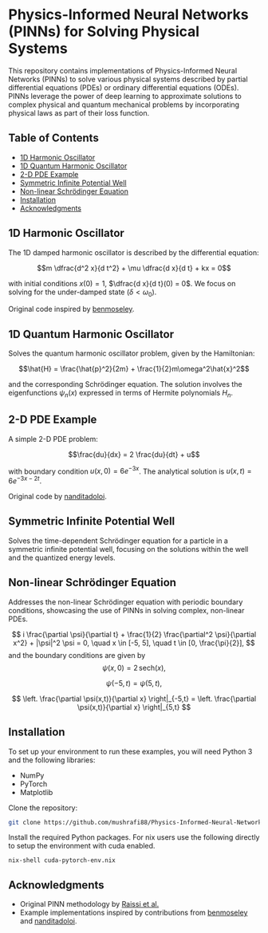 # Physics-Informed Neural Networks (PINNs) for Solving Physical Systems

This repository contains implementations of Physics-Informed Neural Networks (PINNs) to solve various physical systems described by partial differential equations (PDEs) or ordinary differential equations (ODEs). PINNs leverage the power of deep learning to approximate solutions to complex physical and quantum mechanical problems by incorporating physical laws as part of their loss function.

## Table of Contents

- [1D Harmonic Oscillator](#1d-harmonic-oscillator)
- [1D Quantum Harmonic Oscillator](#1d-quantum-harmonic-oscillator)
- [2-D PDE Example](#2-d-pde-example)
- [Symmetric Infinite Potential Well](#symmetric-infinite-potential-well)
- [Non-linear Schrödinger Equation](#non-linear-schrödinger-equation)
- [Installation](#installation)
- [Acknowledgments](#acknowledgments)

## 1D Harmonic Oscillator

The 1D damped harmonic oscillator is described by the differential equation:

$$m \dfrac{d^2 x}{d t^2} + \mu \dfrac{d x}{d t} + kx = 0$$

with initial conditions $x(0) = 1$, $\dfrac{d x}{d t}(0) = 0$. We focus on solving for the under-damped state ($\delta < \omega_0$).

Original code inspired by [benmoseley](https://github.com/benmoseley/harmonic-oscillator-pinn).

## 1D Quantum Harmonic Oscillator

Solves the quantum harmonic oscillator problem, given by the Hamiltonian:

$$\hat{H} = \frac{\hat{p}^2}{2m} + \frac{1}{2}m\omega^2\hat{x}^2$$

and the corresponding Schrödinger equation. The solution involves the eigenfunctions $\psi_n(x)$ expressed in terms of Hermite polynomials $H_n$.

## 2-D PDE Example

A simple 2-D PDE problem:

$$\frac{du}{dx} = 2 \frac{du}{dt} + u$$

with boundary condition $u(x,0) = 6e^{-3x}$. The analytical solution is $u(x,t) = 6e^{-3x-2t}$.

Original code by [nanditadoloi](https://github.com/nanditadoloi/PINN/tree/main).

## Symmetric Infinite Potential Well

Solves the time-dependent Schrödinger equation for a particle in a symmetric infinite potential well, focusing on the solutions within the well and the quantized energy levels.

## Non-linear Schrödinger Equation

Addresses the non-linear Schrödinger equation with periodic boundary conditions, showcasing the use of PINNs in solving complex, non-linear PDEs.

$$
i \frac{\partial \psi}{\partial t} + \frac{1}{2} \frac{\partial^2 \psi}{\partial x^2} + |\psi|^2 \psi = 0, \quad x \in [-5, 5], \quad t \in [0, \frac{\pi}{2}],
$$
and the boundary conditions are given by
$$
\psi(x,0) = 2 \, \text{sech}(x),
$$

$$
\psi(-5,t) = \psi(5,t),
$$

$$
\left. \frac{\partial \psi(x,t)}{\partial x} \right|_{-5,t} = \left. \frac{\partial \psi(x,t)}{\partial x} \right|_{5,t}
$$

## Installation

To set up your environment to run these examples, you will need Python 3 and the following libraries:
- NumPy
- PyTorch
- Matplotlib

Clone the repository:

```bash
git clone https://github.com/mushrafi88/Physics-Informed-Neural-Networks-for-Quantum-Dynamics.git
```

Install the required Python packages. For nix users use the following directly to setup the environment with cuda enabled.

```
nix-shell cuda-pytorch-env.nix
```

## Acknowledgments

- Original PINN methodology by [Raissi et al.](https://www.sciencedirect.com/science/article/abs/pii/S0021999118307125)
- Example implementations inspired by contributions from [benmoseley](https://github.com/benmoseley/harmonic-oscillator-pinn) and [nanditadoloi](https://github.com/nanditadoloi/PINN/tree/main).


